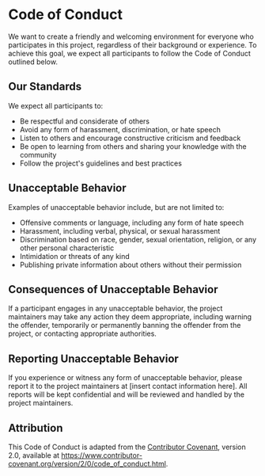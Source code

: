 # Code of Conduct

We want to create a friendly and welcoming environment for everyone who participates in this project, regardless of their background or experience. To achieve this goal, we expect all participants to follow the Code of Conduct outlined below.

## Our Standards
We expect all participants to:
* Be respectful and considerate of others
* Avoid any form of harassment, discrimination, or hate speech
* Listen to others and encourage constructive criticism and feedback
* Be open to learning from others and sharing your knowledge with the community
* Follow the project's guidelines and best practices

## Unacceptable Behavior
Examples of unacceptable behavior include, but are not limited to:
* Offensive comments or language, including any form of hate speech
* Harassment, including verbal, physical, or sexual harassment
* Discrimination based on race, gender, sexual orientation, religion, or any other personal characteristic
* Intimidation or threats of any kind
* Publishing private information about others without their permission

## Consequences of Unacceptable Behavior
If a participant engages in any unacceptable behavior, the project maintainers may take any action they deem appropriate, including warning the offender, temporarily or permanently banning the offender from the project, or contacting appropriate authorities.

## Reporting Unacceptable Behavior
If you experience or witness any form of unacceptable behavior, please report it to the project maintainers at [insert contact information here]. All reports will be kept confidential and will be reviewed and handled by the project maintainers.

## Attribution
This Code of Conduct is adapted from the [Contributor Covenant](https://www.contributor-covenant.org/), version 2.0, available at https://www.contributor-covenant.org/version/2/0/code_of_conduct.html.
